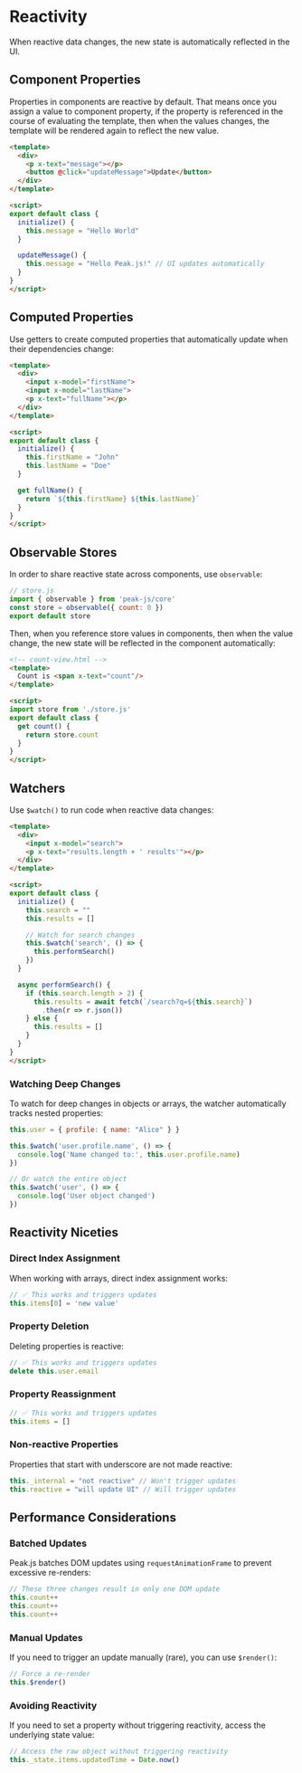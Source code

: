 # Reactivity

When reactive data changes, the new state is automatically reflected in the UI.

## Component Properties

Properties in components are reactive by default. That means once you assign a value to component property, if the property is referenced in the course of evaluating the template, then when the values changes, the template will be rendered again to reflect the new value.

```html
<template>
  <div>
    <p x-text="message"></p>
    <button @click="updateMessage">Update</button>
  </div>
</template>

<script>
export default class {
  initialize() {
    this.message = "Hello World"
  }

  updateMessage() {
    this.message = "Hello Peak.js!" // UI updates automatically
  }
}
</script>
```


## Computed Properties

Use getters to create computed properties that automatically update when their dependencies change:

```html
<template>
  <div>
    <input x-model="firstName">
    <input x-model="lastName">
    <p x-text="fullName"></p>
  </div>
</template>

<script>
export default class {
  initialize() {
    this.firstName = "John"
    this.lastName = "Doe"
  }

  get fullName() {
    return `${this.firstName} ${this.lastName}`
  }
}
</script>
```

## Observable Stores

In order to share reactive state across components, use `observable`:

```js
// store.js
import { observable } from 'peak-js/core'
const store = observable({ count: 0 })
export default store
```

Then, when you reference store values in components, then when the value change, the new state will be reflected in the component automatically:

```html
<!-- count-view.html -->
<template>
  Count is <span x-text="count"/>
</template>

<script>
import store from './store.js'
export default class {
  get count() {
    return store.count
  }
}
</script>
```

## Watchers

Use `$watch()` to run code when reactive data changes:

```html
<template>
  <div>
    <input x-model="search">
    <p x-text="results.length + ' results'"></p>
  </div>
</template>

<script>
export default class {
  initialize() {
    this.search = ""
    this.results = []

    // Watch for search changes
    this.$watch('search', () => {
      this.performSearch()
    })
  }

  async performSearch() {
    if (this.search.length > 2) {
      this.results = await fetch(`/search?q=${this.search}`)
        .then(r => r.json())
    } else {
      this.results = []
    }
  }
}
</script>
```

### Watching Deep Changes

To watch for deep changes in objects or arrays, the watcher automatically tracks nested properties:

```javascript
this.user = { profile: { name: "Alice" } }

this.$watch('user.profile.name', () => {
  console.log('Name changed to:', this.user.profile.name)
})

// Or watch the entire object
this.$watch('user', () => {
  console.log('User object changed')
})
```

## Reactivity Niceties

### Direct Index Assignment
When working with arrays, direct index assignment works:

```javascript
// ✅ This works and triggers updates
this.items[0] = 'new value'
```

### Property Deletion
Deleting properties is reactive:

```javascript
// ✅ This works and triggers updates
delete this.user.email
```

### Property Reassignment
```javascript
// ✅ This works and triggers updates
this.items = []
```

### Non-reactive Properties
Properties that start with underscore are not made reactive:

```javascript
this._internal = "not reactive" // Won't trigger updates
this.reactive = "will update UI" // Will trigger updates
```

## Performance Considerations

### Batched Updates

Peak.js batches DOM updates using `requestAnimationFrame` to prevent excessive re-renders:

```javascript
// These three changes result in only one DOM update
this.count++
this.count++
this.count++
```

### Manual Updates

If you need to trigger an update manually (rare), you can use `$render()`:

```javascript
// Force a re-render
this.$render()
```

### Avoiding Reactivity
If you need to set a property without triggering reactivity, access the underlying state value:

```javascript
// Access the raw object without triggering reactivity
this._state.items.updatedTime = Date.now()
```

